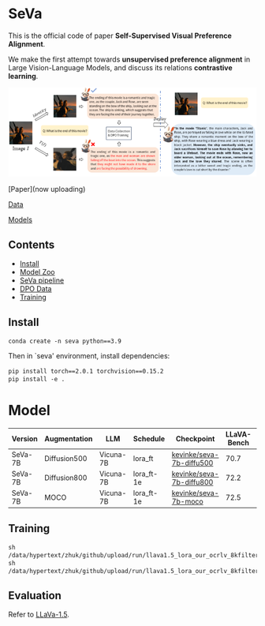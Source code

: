 # SeVa
This is the official code of paper **Self-Supervised Visual Preference Alignment**.

We make the first attempt towards **unsupervised preference alignment** in Large Vision-Language Models, and discuss its relations **contrastive learning**.

![method](seva/utils/method.png)

[Paper](now uploading) 

[Data](https://huggingface.co/kevinke/data/)

[Models](https://huggingface.co/kevinke/)



## Contents
- [Install](#Install)
- [Model Zoo](https://huggingface.co/kevinke/)
- [SeVa pipeline](data/README.md)
- [DPO Data](https://huggingface.co/kevinke/data/)
- [Training](#Training)


## Install
```
conda create -n seva python==3.9
```
Then in `seva' environment, install dependencies:
```
pip install torch==2.0.1 torchvision==0.15.2
pip install -e .
```


# Model
| Version | Augmentation | LLM | Schedule | Checkpoint | LLaVA-Bench | MM-Vet | MMB | MMB-CN | POPE| SEED | SHR (↓) | SQA | GQA |
|----------|------------|------|----------|------------|---|---|---|---|---|---|---|---|---|
| SeVa-7B | Diffusion500 | Vicuna-7B | lora_ft | [kevinke/seva-7b-diffu500](https://huggingface.co/kevinke/seva-7b-diffu500) | 70.7 | 35.5 | 64.7 | 58.8 | 86.8 | 65.8  | 32.7 | 67.4 | 61.1 |
| SeVa-7B | Diffusion800 | Vicuna-7B | lora_ft-1e | [kevinke/seva-7b-diffu800](https://huggingface.co/kevinke/seva-7b-diffu800) | 72.2 | 37.2 | 65.6 | 59.2 | 86.7 | 65.8 | 34.9 | 67.5 | 60.7 |
| SeVa-7B | MOCO        | Vicuna-7B | lora_ft-1e | [kevinke/seva-7b-moco](https://huggingface.co/kevinke/seva-7b-moco)      | 72.5 | 37.0 | 65.2 | 59.8 | 86.6 | 65.5 | 32.9 | 67.1 | 60.9| 
 


## Training
```
sh /data/hypertext/zhuk/github/upload/run/llava1.5_lora_our_ocrlv_8kfilter_diffu500_textvga_8kfilter_diffu500_r1024_a2048.sh
sh /data/hypertext/zhuk/github/upload/run/llava1.5_lora_our_ocrlv_8kfilter4k_diffu800_textvga_8kfilter6k_diffu800_r1024_a2048.sh
```


## Evaluation
Refer to [LLaVa-1.5](https://github.com/haotian-liu/LLaVA/blob/main/docs/Evaluation.md).
